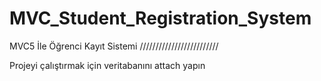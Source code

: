 # MVC_Student_Registration_System
MVC5 İle Öğrenci Kayıt Sistemi
/////////////////////////

Projeyi çalıştırmak için veritabanını attach yapın
